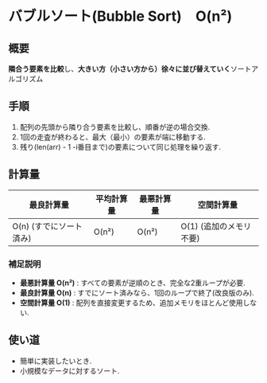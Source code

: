 # バブルソート(Bubble Sort)　O(n²)
## 概要
**隣合う要素を比較**し、**大きい方（小さい方から）徐々に並び替えていく**ソートアルゴリズム

## 手順
1. 配列の先頭から隣り合う要素を比較し、順番が逆の場合交換.
2. 1回の走査が終わると、最大（最小）の要素が端に移動する.
3. 残り(len(arr) - 1 -i番目まで)の要素について同じ処理を繰り返す.

## 計算量
| 最良計算量 | 平均計算量 | 最悪計算量 | 空間計算量 |
|------------|------------|------------|------------|
| O(n) (すでにソート済み) | O(n²) | O(n²) | O(1) (追加のメモリ不要) |

### 補足説明
- **最悪計算量 O(n²)** : すべての要素が逆順のとき、完全な2重ループが必要.
- **最良計算量 O(n)** : すでにソート済みなら、1回のループで終了(改良版のみ).
- **空間計算量 O(1)** : 配列を直接変更するため、追加メモリをほとんど使用しない.

## 使い道
- 簡単に実装したいとき.
- 小規模なデータに対するソート.